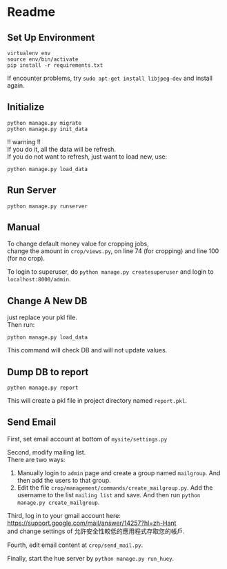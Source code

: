 # Readme

## Set Up Environment

    virtualenv env
    source env/bin/activate
    pip install -r requirements.txt

If encounter problems, try `sudo apt-get install libjpeg-dev` and install again.

## Initialize

    python manage.py migrate
    python manage.py init_data

!! warning !!  
If you do it, all the data will be refresh.  
If you do not want to refresh, just want to load new, use:

    python manage.py load_data


## Run Server

    python manage.py runserver


## Manual

To change default money value for cropping jobs,  
change the amount in `crop/views.py`, on line 74 (for cropping) and line 100 (for no crop).  

To login to superuser, do `python manage.py createsuperuser` and login to `localhost:8000/admin`.  


## Change A New DB

just replace your pkl file.  
Then run:

    python manage.py load_data

This command will check DB and will not update values.


## Dump DB to report

    python manage.py report

This will create a pkl file in project directory named `report.pkl`.


## Send Email

First, set email account at bottom of `mysite/settings.py`  

Second, modify mailing list.  
There are two ways:  
1. Manually login to `admin` page and create a group named `mailgroup`.  And then add the users to that group.  
2. Edit the file `crop/management/commands/create_mailgroup.py`. Add the username to the list `mailing list` and save. And then run `python manage.py create_mailgroup`.

Third, log in to your gmail account here: https://support.google.com/mail/answer/14257?hl=zh-Hant  
and change settings of 允許安全性較低的應用程式存取您的帳戶.  

Fourth, edit email content at `crop/send_mail.py`.  

Finally, start the hue server by `python manage.py run_huey`.  


